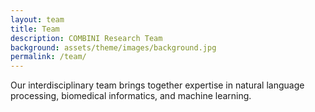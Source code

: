 ```yaml
---
layout: team
title: Team
description: COMBINI Research Team
background: assets/theme/images/background.jpg
permalink: /team/
---
```


Our interdisciplinary team brings together expertise in natural language processing, biomedical informatics, and machine learning.